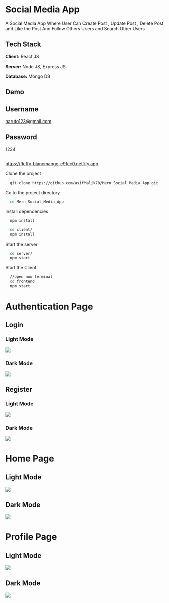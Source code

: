 
# Social Media App

A Social Media App Where User Can Create Post , Update Post , Delete Post and Like the Post And Follow Others Users and Search Other Users

## Tech Stack

**Client:** React JS

**Server:** Node JS, Express JS

**Database:** Mongo DB


## Demo
## Username
naruto123@gmail.com
## Password
1234
##
https://fluffy-blancmange-e9fcc0.netlify.app

Clone the project

```bash
  git clone https://github.com/asifMalik78/Mern_Social_Media_App.git
```

Go to the project directory

```bash
  cd Mern_Social_Media_App
```

Install dependencies

```bash
  npm install
```

```bash
  cd client/
  npm install
```

Start the server

```bash
  cd server/
  npm start
```
Start the Client

```bash
  //open now terminal
  cd frontend
  npm start
```

# Authentication Page

## Login
### Light Mode
![](https://raw.githubusercontent.com/asifMalik78/Mern_Social_Media_App/master/screenshots/lightMode_login.png)

### Dark Mode
![](https://raw.githubusercontent.com/asifMalik78/Mern_Social_Media_App/master/screenshots/darkMode_login.png)

## Register

### Light Mode
![](https://raw.githubusercontent.com/asifMalik78/Mern_Social_Media_App/master/screenshots/lightMode_register.png)

### Dark Mode
![](https://raw.githubusercontent.com/asifMalik78/Mern_Social_Media_App/master/screenshots/darkMode_register.png)


# Home Page

## Light Mode
![](https://raw.githubusercontent.com/asifMalik78/Mern_Social_Media_App/master/screenshots/lightMode_home.png)


## Dark Mode
![](https://raw.githubusercontent.com/asifMalik78/Mern_Social_Media_App/master/screenshots/darkMode_home.png)

# Profile Page

## Light Mode
![](https://raw.githubusercontent.com/asifMalik78/Mern_Social_Media_App/master/screenshots/lightMode_profile.png)

## Dark Mode
![](https://raw.githubusercontent.com/asifMalik78/Mern_Social_Media_App/master/screenshots/darkMode_profile.png)







